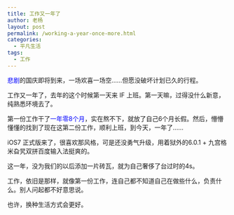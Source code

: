 ```yaml
---
title: 工作又一年了
author: 老杨
layout: post
permalink: /working-a-year-once-more.html
categories:
  - 平凡生活
tags:
  - 工作
---
```

<span style="color: #0000ff;">悲剧</span>的国庆即将到来，一场欢喜一场空……但愿没破坏计划已久的行程。

工作又一年了，去年的这个时候第一天来 IF 上班。第一天嘛，过得没什么新意，纯熟悉环境去了。  


  
第一份工作干了<span style="color: #0000ff;">一年零8个月</span>，实在熬不下，就放了自己6个月长假。然后，懵懵懂懂的找到了现在这第二份工作，顺利上班，到今天，一年了……

iOS7 正式版来了，很喜欢那风格，可是还没勇气升级，用着狱外的6.0.1 + 九宫格米旮旯双拼百度输入法挺爽的。

这一年，没为我们的以后添加一片砖瓦，就为自己奢侈了台过时的4s。

工作，依旧是那样，就像第一份工作，连自己都不知道自己在做些什么，负责什么。别人问起都不好意思说。

也许，换种生活方式会更好。
